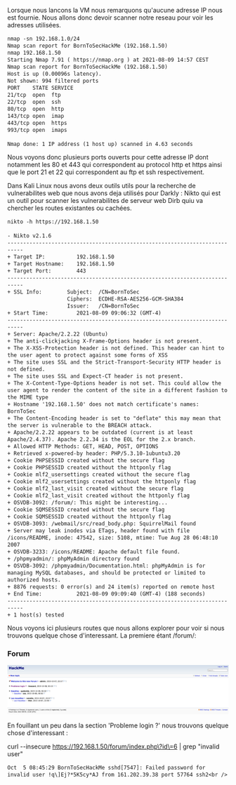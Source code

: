Lorsque nous lancons la VM nous remarquons qu'aucune adresse IP nous est fournie.
Nous allons donc devoir scanner notre reseau pour voir les adresses utilisées.

```
nmap -sn 192.168.1.0/24
Nmap scan report for BornToSecHackMe (192.168.1.50)
nmap 192.168.1.50
Starting Nmap 7.91 ( https://nmap.org ) at 2021-08-09 14:57 CEST
Nmap scan report for BornToSecHackMe (192.168.1.50)
Host is up (0.00096s latency).
Not shown: 994 filtered ports
PORT    STATE SERVICE
21/tcp  open  ftp
22/tcp  open  ssh
80/tcp  open  http
143/tcp open  imap
443/tcp open  https
993/tcp open  imaps

Nmap done: 1 IP address (1 host up) scanned in 4.63 seconds
```
Nous voyons donc plusieurs ports ouverts pour cette adresse IP dont notamment les 80 et 443 qui correspondent au protocol http et https ainsi que le port 21 et 22 qui correspondent au ftp et ssh respectivement.

Dans Kali Linux nous avons deux outils utils pour la recherche de vulnerabilites web que nous avons deja utilisés pour Darkly :
Nikto qui est un outil pour scanner les vulnerabilites de serveur web
Dirb quiu va chercher les routes existantes ou cachées.
```
nikto -h https://192.168.1.50

- Nikto v2.1.6
---------------------------------------------------------------------------
+ Target IP:          192.168.1.50
+ Target Hostname:    192.168.1.50
+ Target Port:        443
---------------------------------------------------------------------------
+ SSL Info:        Subject:  /CN=BornToSec
                   Ciphers:  ECDHE-RSA-AES256-GCM-SHA384
                   Issuer:   /CN=BornToSec
+ Start Time:         2021-08-09 09:06:32 (GMT-4)
---------------------------------------------------------------------------
+ Server: Apache/2.2.22 (Ubuntu)
+ The anti-clickjacking X-Frame-Options header is not present.
+ The X-XSS-Protection header is not defined. This header can hint to the user agent to protect against some forms of XSS
+ The site uses SSL and the Strict-Transport-Security HTTP header is not defined.
+ The site uses SSL and Expect-CT header is not present.
+ The X-Content-Type-Options header is not set. This could allow the user agent to render the content of the site in a different fashion to the MIME type
+ Hostname '192.168.1.50' does not match certificate's names: BornToSec
+ The Content-Encoding header is set to "deflate" this may mean that the server is vulnerable to the BREACH attack.
+ Apache/2.2.22 appears to be outdated (current is at least Apache/2.4.37). Apache 2.2.34 is the EOL for the 2.x branch.
+ Allowed HTTP Methods: GET, HEAD, POST, OPTIONS
+ Retrieved x-powered-by header: PHP/5.3.10-1ubuntu3.20
+ Cookie PHPSESSID created without the secure flag
+ Cookie PHPSESSID created without the httponly flag
+ Cookie mlf2_usersettings created without the secure flag
+ Cookie mlf2_usersettings created without the httponly flag
+ Cookie mlf2_last_visit created without the secure flag
+ Cookie mlf2_last_visit created without the httponly flag
+ OSVDB-3092: /forum/: This might be interesting...
+ Cookie SQMSESSID created without the secure flag
+ Cookie SQMSESSID created without the httponly flag
+ OSVDB-3093: /webmail/src/read_body.php: SquirrelMail found
+ Server may leak inodes via ETags, header found with file /icons/README, inode: 47542, size: 5108, mtime: Tue Aug 28 06:48:10 2007
+ OSVDB-3233: /icons/README: Apache default file found.
+ /phpmyadmin/: phpMyAdmin directory found
+ OSVDB-3092: /phpmyadmin/Documentation.html: phpMyAdmin is for managing MySQL databases, and should be protected or limited to authorized hosts.
+ 8876 requests: 0 error(s) and 24 item(s) reported on remote host
+ End Time:           2021-08-09 09:09:40 (GMT-4) (188 seconds)
---------------------------------------------------------------------------
+ 1 host(s) tested
```

Nous voyons ici plusieurs routes que nous allons explorer pour voir si nous trouvons quelque chose d'interessant. La premiere étant /forum/:

### Forum

![b2r_1](./photos/b2r_1.png)

En fouillant un peu dans la section 'Probleme login ?' nous trouvons quelque chose d'interessant : 

curl --insecure https://192.168.1.50/forum/index.php\?id\=6 | grep "invalid user"
```
Oct  5 08:45:29 BornToSecHackMe sshd[7547]: Failed password for invalid user !q\]Ej?*5K5cy*AJ from 161.202.39.38 port 57764 ssh2<br />
```


